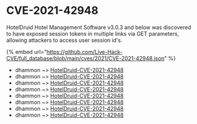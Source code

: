 # CVE-2021-42948

HotelDruid Hotel Management Software v3.0.3 and below was discovered to have exposed session tokens in multiple links via GET parameters, allowing attackers to access user session id's.

{% embed url="https://github.com/Live-Hack-CVE/full_database/blob/main/cves/2021/CVE-2021-42948.json" %}


* dhammon ~> [HotelDruid-CVE-2021-42948](https://www.alice-snow.ru/2021/database/cve-2021-42948/hoteldruid-cve-2021-42948-dhammon)
* dhammon ~> [HotelDruid-CVE-2021-42948](https://www.alice-snow.ru/2021/database/cve-2021-42948/hoteldruid-cve-2021-42948-dhammon)
* dhammon ~> [HotelDruid-CVE-2021-42948](https://www.alice-snow.ru/2021/database/cve-2021-42948/hoteldruid-cve-2021-42948-dhammon)
* dhammon ~> [HotelDruid-CVE-2021-42948](https://www.alice-snow.ru/2021/database/cve-2021-42948/hoteldruid-cve-2021-42948-dhammon)
* dhammon ~> [HotelDruid-CVE-2021-42948](https://www.alice-snow.ru/2021/database/cve-2021-42948/hoteldruid-cve-2021-42948-dhammon)
* dhammon ~> [HotelDruid-CVE-2021-42948](https://www.alice-snow.ru/2021/database/cve-2021-42948/hoteldruid-cve-2021-42948-dhammon)
* dhammon ~> [HotelDruid-CVE-2021-42948](https://www.alice-snow.ru/2021/database/cve-2021-42948/hoteldruid-cve-2021-42948-dhammon)
* dhammon ~> [HotelDruid-CVE-2021-42948](https://www.alice-snow.ru/2021/database/cve-2021-42948/hoteldruid-cve-2021-42948-dhammon)